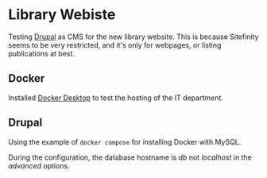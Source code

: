 # Library Webiste

Testing [Drupal](https://www.drupal.org/home) as CMS for the new library website. This is because Sitefinity seems to be very restricted, and it's only for webpages, or listing publications at best.

## Docker 

Installed [Docker Desktop][desktop] to test the hosting of the IT department.

## Drupal

Using the example of `docker compose` for installing Docker with MySQL.

During the configuration, the database hostname is _db_ not _localhost_ in the _advanced_ options.

[desktop]: https://www.docker.com/products/docker-desktop "Docker Desktop"
